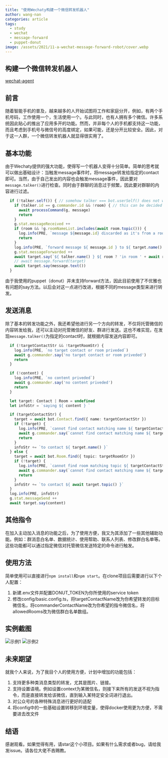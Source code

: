 ```yaml
---
title: "使用Wechaty构建一个微信转发机器人"
author: wang-nan
categories: article
tags:
  - study
  - wechat
  - message-forward
  - puppet-donut
image: /assets/2021/11-a-wechat-message-forward-robot/cover.webp
---
```


## 构建一个微信转发机器人

[wechat-agent](https://github.com/hcfw007/wechat-agent)

## 前言

随着智能手机的普及，越来越多的人开始试图将工作和家庭分开，例如，有两个手机号码，工作使用一个，生活使用一个。与此同时，也有人拥有多个微信。许多系统因此贴心的推出了应用多开的功能。然而，并非每个人的手机都支持这一功能，而且考虑到手机号与微信号的高度绑定，如果可能，还是分开比较安全。因此，对于这一人群，一个微信转发机器人就显得很实用了。

## 基本功能

由于Wechaty提供的强大功能，使得写一个机器人变得十分简单。简单的思考就可以做出基础设计：当触发message事件时，将message转发给指定的contact即可。当然，由于自己发出的内容也会触发message事件，因此要对```message.talker()```进行检查。同时由于群聊的消息过于频繁，因此要对群聊的内容进行过滤。

```typescript
  if (!talker.self()) { // somehow talker === bot.userSelf() does not work for this puppet
    if (talker.id == g.commander.id && !room) { // this can be decided with direct object comparison, but to unify all contact deciding process, I use id here too
      await processCommand(g, message)
      return
    }
    g.stat.messageReceived ++
    if (room && !g.roomNameList.includes(await room.topic())) {
      log.info(PRE, `message ${message.id} discarded as it's from a room not in allowed list`)
      return
    }
    log.info(PRE, `forward message ${ message.id } to ${ target.name() }`)
    g.stat.messageForwarded ++
    await target.say(`${ talker.name() } ${ room ? 'in room ' + await room.topic() : '' } said:`)
    // await message.forward(target)
    await target.say(message.text())
  }
```

由于我使用的puppet（donut）并未支持forward方法，因此目前使用了不优雅也有问题的say方法。以后会对这一点进行改进，根据不同的message类型来进行转发。

## 发送消息

除了基本的转发功能之外，我还希望他进行另一个方向的转发，不仅将托管微信的内容转发给我，还可以主动对托管微信的好友、群进行发送。这也不难实现，在发现```message.talker()```为指定的contact时，就根据内容发送内容即可。

```typescript
  if (!targetContactStr && !targetRoomStr) {
    log.info(PRE, `no target contact or room priveded`)
    await g.commander.say('no target contact or room priveded')
    return
  }

  if (!content) {
    log.info(PRE, `no content priveded`)
    await g.commander.say('no content priveded')
    return
  }

  let target: Contact | Room = undefined
  let infoStr = `saying ${ content } `

  if (targetContactStr) {
    target = await bot.Contact.find({ name: targetContactStr })
    if (!target) {
      log.info(PRE, `cannot find contact matching name ${ targetContactStr }`)
      await g.commander.say(`cannot find contact matching name ${ targetContactStr }`)
      return
    }
    infoStr += `to contact ${ target.name() }`
  } else {
    target = await bot.Room.find({ topic: targetRoomStr })
    if (!target) {
      log.info(PRE, `cannot find room matching topic ${ targetContactStr }`)
      await g.commander.say(`cannot find contact matching name ${ targetContactStr }`)
      return
    }
    infoStr += `to contact ${ await target.topic() }`
  }
  log.info(PRE, infoStr)
  g.stat.messageSend ++
  await target.say(content)
```

## 其他指令

在加入主动加入消息的功能之后，为了使用方便，我又为其添加了一些其他辅助功能。例如：群消息白名单、数据统计、使用帮助、联系人列表、修改群白名单等。这些功能都可以通过指定微信对托管微信发送特定的命令进行触发。

## 使用方法

简单使用可以直接进行```npm install```和```npm start```。在clone项目后需要进行以下个人配置：

1. 新建.env文件并配置DONUT_TOKEN为你所使用的service token
2. 修改config/basic.config.ts，将targetContactName改为你希望转发的目标微信名，将commanderContactName改为你希望的指令微信名，将allowedRooms改为微信群白名单数组。

## 实例截图
![示例1](/assets/2021/11-a-wechat-message-forward-robot/example1.webp)
![示例2](/assets/2021/11-a-wechat-message-forward-robot/example2.webp)

## 未来期望

就我个人来说，为了我目个人的使用方便，计划中增加的功能包括：

1. 支持更多种类消息类型的转发，尤其是图片、链接。
2. 支持设置语境。例如设置context为某微信名，则接下来所有的发送不视为指令，而是直接转发给该微信，直到输入某特定安全词进行退出。
3. 对公众号的各种特殊消息进行更好的适配
4. 将config中的一些基础设置转移到环境变量，使得docker使用更为方便，不需要进去改文件

## 结语

感谢观看。如果觉得有用，请star这个小项目。如果有什么需求或者bug，请给我发issue。请各位大佬不吝赐教。
